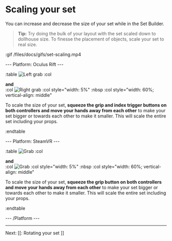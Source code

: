 # Scaling your set

You can increase and decrease the size of your set while in the Set Builder.

> **Tip:** Try doing the bulk of your layout with the set scaled down to dollhouse size.
To finesse the placement of objects, scale your set to real size.

:gif /files/docs/gifs/set-scaling.mp4

--- Platform: Oculus Rift ---

:table
	![Left grab](/files/docs/graphics/Oculus-touch-alt_L-trigger_L-grip.png)
:col
	<div class="center middle"><b>and</b></div>
:col
	![Right grab](/files/docs/graphics/Oculus-touch_R-trigger_R-grip.png)
:col style="width: 5%"
	:nbsp
:col style="width: 60%; vertical-align: middle"

To scale the size of your set, **squeeze the grip and index trigger buttons on both controllers and move your hands away from each other** to make your set bigger or towards each other to make it smaller.  This will scale the entire set including your props.

:endtable

--- Platform: SteamVR ---

:table
	![Grab](/files/docs/graphics/Vive_grip.png)
:col
	<div class="center middle"><b>and</b></div>
:col
	![Grab](/files/docs/graphics/Vive_grip.png)
:col style="width: 5%"
	:nbsp
:col style="width: 60%; vertical-align: middle"

To scale the size of your set, **squeeze the grip button on both controllers and move your hands away from each other** to make your set bigger or towards each other to make it smaller.  This will scale the entire set including your props.

:endtable

--- /Platform ---

---

Next: [[: Rotating your set ]]
